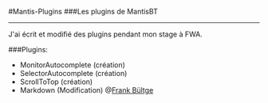 #Mantis-Plugins
###Les plugins de MantisBT
***
J'ai écrit et modifié des plugins pendant mon stage à FWA.

###Plugins:
* MonitorAutocomplete	(création)
* SelectorAutocomplete	(création)
* ScrollToTop			(création)
* Markdown 				(Modification) @[Frank Bültge](https://github.com/bueltge/Markdown-for-MantisBT)
